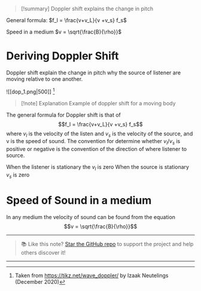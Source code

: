 
>[!summary]
Doppler shift explains the change in pitch
>
General formula:
$f_l = \frac{v+v_L}{v +v_s} f_s$
>
Speed in a medium
$v = \sqrt{\frac{B}{\rho}}$


# Deriving Doppler Shift
Doppler shift explain the change in pitch why the source of listener are moving relative to one another.

![[dop_1.png|500]]
[^1]
>[!note] Explanation
Example of doppler shift for a moving body

The general formula for Doppler shift is that of 
$$f_l = \frac{v+v_L}{v +v_s} f_s$$
where $v_l$ is the velocity of the listen and $v_s$ is the velocity of the source, and v is the speed of sound.
The convention for determine whether $v_l / v_s$ is positive or negative is the convention of the direction of where listener to source.

When the listener is stationary the $v_l$ is zero
When the source is stationary $v_s$ is zero

# Speed of Sound in a medium
In any medium the velocity of sound can be found from the equation 
$$v = \sqrt{\frac{B}{\rho}}$$

[^1]: Taken from https://tikz.net/wave_doppler/ by Izaak Neutelings (December 2020)


---

> 📚 Like this note? [Star the GitHub repo](https://github.com/rajeevphysics/Obsidan-MathMatter) to support the project and help others discover it!

---
